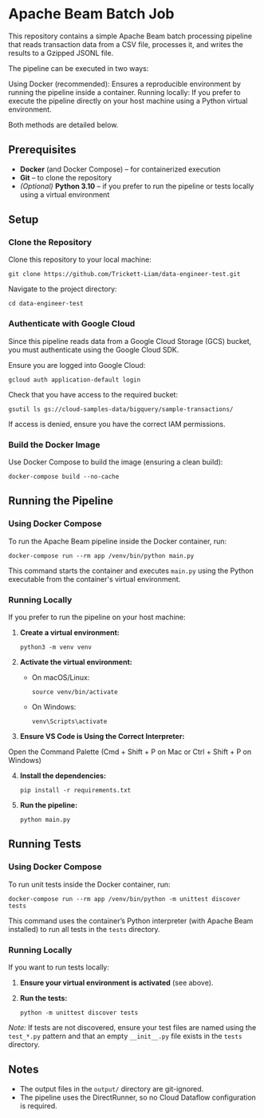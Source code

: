 # Apache Beam Batch Job

This repository contains a simple Apache Beam batch processing pipeline that reads transaction data from a CSV file, processes it, and writes the results to a Gzipped JSONL file.

The pipeline can be executed in two ways:

Using Docker (recommended): Ensures a reproducible environment by running the pipeline inside a container.
Running locally: If you prefer to execute the pipeline directly on your host machine using a Python virtual environment.

Both methods are detailed below.

## Prerequisites

- **Docker** (and Docker Compose) – for containerized execution  
- **Git** – to clone the repository  
- *(Optional)* **Python 3.10** – if you prefer to run the pipeline or tests locally using a virtual environment

## Setup

### Clone the Repository

Clone this repository to your local machine:

    git clone https://github.com/Trickett-Liam/data-engineer-test.git

Navigate to the project directory:

    cd data-engineer-test

### Authenticate with Google Cloud

Since this pipeline reads data from a Google Cloud Storage (GCS) bucket, you must authenticate using the Google Cloud SDK.

Ensure you are logged into Google Cloud:

    gcloud auth application-default login

Check that you have access to the required bucket:

    gsutil ls gs://cloud-samples-data/bigquery/sample-transactions/

If access is denied, ensure you have the correct IAM permissions.

### Build the Docker Image

Use Docker Compose to build the image (ensuring a clean build):

    docker-compose build --no-cache

## Running the Pipeline

### Using Docker Compose

To run the Apache Beam pipeline inside the Docker container, run:

    docker-compose run --rm app /venv/bin/python main.py

This command starts the container and executes `main.py` using the Python executable from the container's virtual environment.

### Running Locally

If you prefer to run the pipeline on your host machine:

1. **Create a virtual environment:**

       python3 -m venv venv

2. **Activate the virtual environment:**

   - On macOS/Linux:

         source venv/bin/activate

   - On Windows:

         venv\Scripts\activate

3. **Ensure VS Code is Using the Correct Interpreter:**

Open the Command Palette (Cmd + Shift + P on Mac or Ctrl + Shift + P on Windows)

4. **Install the dependencies:**

       pip install -r requirements.txt

5. **Run the pipeline:**

       python main.py

## Running Tests

### Using Docker Compose

To run unit tests inside the Docker container, run:

    docker-compose run --rm app /venv/bin/python -m unittest discover tests

This command uses the container’s Python interpreter (with Apache Beam installed) to run all tests in the `tests` directory.

### Running Locally

If you want to run tests locally:

1. **Ensure your virtual environment is activated** (see above).

2. **Run the tests:**

       python -m unittest discover tests

*Note:* If tests are not discovered, ensure your test files are named using the `test_*.py` pattern and that an empty `__init__.py` file exists in the `tests` directory.

## Notes

- The output files in the `output/` directory are git-ignored.
- The pipeline uses the DirectRunner, so no Cloud Dataflow configuration is required.
